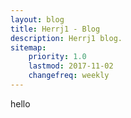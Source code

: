 ```yaml
---
layout: blog
title: Herrj1 - Blog
description: Herrj1 blog.
sitemap:
    priority: 1.0
    lastmod: 2017-11-02
    changefreq: weekly
---
```



hello
